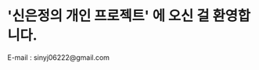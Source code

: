 <!DOCTYPE html>
<html>
<head>
    <title>TestPage</title>
    <meta charset="utf-8" />
</head>
<style></style>
<body>
    <h1>'신은정의 개인 프로젝트' 에 오신 걸 환영합니다.</h1>
    <p>E-mail : sinyj06222@gmail.com</p>
</body>
</html>